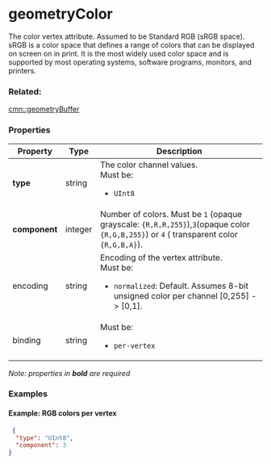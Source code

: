 # geometryColor

The color vertex attribute. Assumed to be Standard RGB (sRGB space). sRGB is a color space that defines a range of colors that can be displayed on screen on in print. It is the most widely used color space and is supported by most operating systems, software programs, monitors, and printers.

### Related:

[cmn::geometryBuffer](geometryBuffer.cmn.md)
### Properties

| Property | Type | Description |
| --- | --- | --- |
| **type** | string | The color channel values.<div>Must be:<ul><li>`UInt8`</li></ul></div> |
| **component** | integer | Number of colors. Must be `1` (opaque grayscale: `{R,R,R,255}`),`3`(opaque color `{R,G,B,255}`) or `4` ( transparent color `{R,G,B,A}`). |
| encoding | string | Encoding of the vertex attribute.<div>Must be:<ul><li>`normalized`: Default. Assumes 8-bit unsigned color per channel [0,255] -> [0,1].</li></ul></div> |
| binding | string | <div>Must be:<ul><li>`per-vertex`</li></ul></div> |

*Note: properties in **bold** are required*

### Examples 

#### Example: RGB colors per vertex 

```json
 {
  "type": "UInt8",
  "component": 3
} 
```

